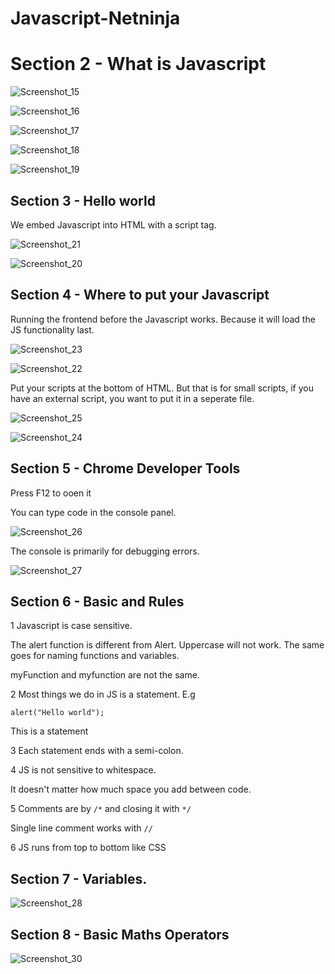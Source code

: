 # Javascript-Netninja

# Section 2 - What is Javascript

![Screenshot_15](https://github.com/AdeolaAdesina/Javascript-Netninja/assets/29931071/a9f09574-e965-4568-88d4-65fe42ff1eff)

![Screenshot_16](https://github.com/AdeolaAdesina/Javascript-Netninja/assets/29931071/b98bb1e1-e74c-4195-8451-d57073faf6e1)

![Screenshot_17](https://github.com/AdeolaAdesina/Javascript-Netninja/assets/29931071/c6f3b790-002e-45eb-9914-d0b482876289)

![Screenshot_18](https://github.com/AdeolaAdesina/Javascript-Netninja/assets/29931071/9d48128e-a847-49c6-89fc-5c69431140fe)

![Screenshot_19](https://github.com/AdeolaAdesina/Javascript-Netninja/assets/29931071/ba895626-bd6b-4a66-8a47-7ddfee130cbf)


## Section 3 - Hello world


We embed Javascript into HTML with a script tag.

![Screenshot_21](https://github.com/AdeolaAdesina/Javascript-Netninja/assets/29931071/0dc92c3a-0bfb-4098-8107-b85e87c47cfe)

![Screenshot_20](https://github.com/AdeolaAdesina/Javascript-Netninja/assets/29931071/6a24033e-969e-425c-b507-6de1025bf29f)





## Section 4 - Where to put your Javascript

Running the frontend before the Javascript works. Because it will load the JS functionality last.

![Screenshot_23](https://github.com/AdeolaAdesina/Javascript-Netninja/assets/29931071/2eeeda1a-4fb8-42af-b990-408f234f3e3a)

![Screenshot_22](https://github.com/AdeolaAdesina/Javascript-Netninja/assets/29931071/11b4f233-91eb-4693-8a75-1277f6bbebc9)



Put your scripts at the bottom of HTML. But that is for small scripts, if you have an external script, you want to put it in a seperate file.

![Screenshot_25](https://github.com/AdeolaAdesina/Javascript-Netninja/assets/29931071/1820a0ce-a14a-4ec1-b83b-351104b2be85)

![Screenshot_24](https://github.com/AdeolaAdesina/Javascript-Netninja/assets/29931071/9c61f1e5-5656-40c0-9aeb-38200dc93c96)


## Section 5 - Chrome Developer Tools

Press F12 to ooen it

You can type code in the console panel.

![Screenshot_26](https://github.com/AdeolaAdesina/Javascript-Netninja/assets/29931071/dce10a06-ae2e-47a5-8eed-583ed088a677)

The console is primarily for debugging errors.


![Screenshot_27](https://github.com/AdeolaAdesina/Javascript-Netninja/assets/29931071/7b4bf629-f8a9-4965-af96-ef9a495d498c)


## Section 6 - Basic  and Rules

1 Javascript is case sensitive.

The alert function is different from Alert. Uppercase will not work.
The same goes for naming functions and variables.

myFunction and myfunction are not the same.

2 Most things we do in JS is a statement. E.g

```
alert("Hello world"); 
```

This is a statement 

3 Each statement ends with a semi-colon.

4 JS is not sensitive to whitespace. 

It doesn't matter how much space you add between code.

5 Comments are by  ```/*``` and closing it with ```*/```

Single line comment works with ```//```

6 JS runs from top to bottom like CSS


## Section 7 - Variables.

![Screenshot_28](https://github.com/AdeolaAdesina/Javascript-Netninja/assets/29931071/14d39555-5623-4047-9e22-9c76c2af9298)


## Section 8 - Basic Maths Operators

![Screenshot_30](https://github.com/AdeolaAdesina/Javascript-Netninja/assets/29931071/6196a497-8bbe-45d1-b149-2bc96a6d2e69)

